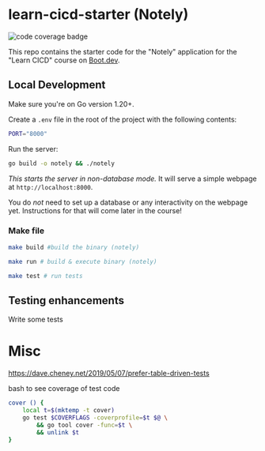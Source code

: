 # learn-cicd-starter (Notely)

![code coverage badge](https://github.com/arechste/learn-ci-starter/workflows/ci/badge.svg)

This repo contains the starter code for the "Notely" application for the "Learn CICD" course on [Boot.dev](https://boot.dev).

## Local Development

Make sure you're on Go version 1.20+.

Create a `.env` file in the root of the project with the following contents:

```bash
PORT="8000"
```

Run the server:

```bash
go build -o notely && ./notely
```

*This starts the server in non-database mode.* It will serve a simple webpage at `http://localhost:8000`.

You do *not* need to set up a database or any interactivity on the webpage yet. Instructions for that will come later in the course!

### Make file

```bash
make build #build the binary (notely)
```

```bash
make run # build & execute binary (notely)
```

```bash
make test # run tests
```
## Testing enhancements
Write some tests 

# Misc
https://dave.cheney.net/2019/05/07/prefer-table-driven-tests

bash to see coverage of test code 
```bash
cover () {
    local t=$(mktemp -t cover)
    go test $COVERFLAGS -coverprofile=$t $@ \
        && go tool cover -func=$t \
        && unlink $t
}
```

